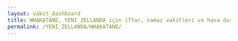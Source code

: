 ```yaml
---
layout: vakit_dashboard
title: WHAKATANE, YENI_ZELLANDA için iftar, namaz vakitleri ve hava durumu - ilçe/eyalet seç
permalink: /YENI_ZELLANDA/WHAKATANE/
---
```


<script type="text/javascript">
  var GLOBAL_COUNTRY = 'YENI_ZELLANDA';
  var GLOBAL_CITY = 'WHAKATANE';
  var GLOBAL_STATE = '';
  var lat = 72;
  var lon = 21;
</script>
